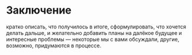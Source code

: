 # Заключение
кратко описать, что получилось в итоге, сформулировать, что хочется делать дальше, и желательно добавить планы на далёкое будущее и интересные проблемы — некоторые мы с вами обсуждали, другие, возможно, придумаются в процессе.
